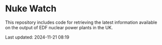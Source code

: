 # Nuke Watch

This repository includes code for retrieving the latest information available on the output of EDF nuclear power plants in the UK.

Last updated: 2024-11-21 08:19